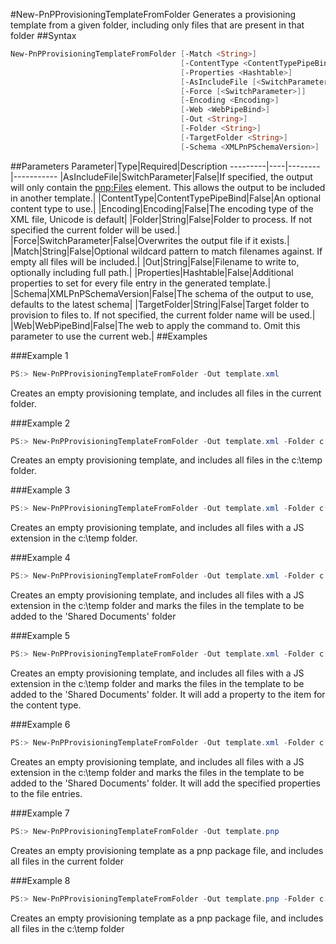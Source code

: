 #New-PnPProvisioningTemplateFromFolder
Generates a provisioning template from a given folder, including only files that are present in that folder
##Syntax
```powershell
New-PnPProvisioningTemplateFromFolder [-Match <String>]
                                      [-ContentType <ContentTypePipeBind>]
                                      [-Properties <Hashtable>]
                                      [-AsIncludeFile [<SwitchParameter>]]
                                      [-Force [<SwitchParameter>]]
                                      [-Encoding <Encoding>]
                                      [-Web <WebPipeBind>]
                                      [-Out <String>]
                                      [-Folder <String>]
                                      [-TargetFolder <String>]
                                      [-Schema <XMLPnPSchemaVersion>]
```


##Parameters
Parameter|Type|Required|Description
---------|----|--------|-----------
|AsIncludeFile|SwitchParameter|False|If specified, the output will only contain the <pnp:Files> element. This allows the output to be included in another template.|
|ContentType|ContentTypePipeBind|False|An optional content type to use.|
|Encoding|Encoding|False|The encoding type of the XML file, Unicode is default|
|Folder|String|False|Folder to process. If not specified the current folder will be used.|
|Force|SwitchParameter|False|Overwrites the output file if it exists.|
|Match|String|False|Optional wildcard pattern to match filenames against. If empty all files will be included.|
|Out|String|False|Filename to write to, optionally including full path.|
|Properties|Hashtable|False|Additional properties to set for every file entry in the generated template.|
|Schema|XMLPnPSchemaVersion|False|The schema of the output to use, defaults to the latest schema|
|TargetFolder|String|False|Target folder to provision to files to. If not specified, the current folder name will be used.|
|Web|WebPipeBind|False|The web to apply the command to. Omit this parameter to use the current web.|
##Examples

###Example 1
```powershell
PS:> New-PnPProvisioningTemplateFromFolder -Out template.xml
```
Creates an empty provisioning template, and includes all files in the current folder.

###Example 2
```powershell
PS:> New-PnPProvisioningTemplateFromFolder -Out template.xml -Folder c:\temp
```
Creates an empty provisioning template, and includes all files in the c:\temp folder.

###Example 3
```powershell
PS:> New-PnPProvisioningTemplateFromFolder -Out template.xml -Folder c:\temp -Match *.js
```
Creates an empty provisioning template, and includes all files with a JS extension in the c:\temp folder.

###Example 4
```powershell
PS:> New-PnPProvisioningTemplateFromFolder -Out template.xml -Folder c:\temp -Match *.js -TargetFolder "Shared Documents"
```
Creates an empty provisioning template, and includes all files with a JS extension in the c:\temp folder and marks the files in the template to be added to the 'Shared Documents' folder

###Example 5
```powershell
PS:> New-PnPProvisioningTemplateFromFolder -Out template.xml -Folder c:\temp -Match *.js -TargetFolder "Shared Documents" -ContentType "Test Content Type"
```
Creates an empty provisioning template, and includes all files with a JS extension in the c:\temp folder and marks the files in the template to be added to the 'Shared Documents' folder. It will add a property to the item for the content type.

###Example 6
```powershell
PS:> New-PnPProvisioningTemplateFromFolder -Out template.xml -Folder c:\temp -Match *.js -TargetFolder "Shared Documents" -Properties @{"Title" = "Test Title"; "Category"="Test Category"}
```
Creates an empty provisioning template, and includes all files with a JS extension in the c:\temp folder and marks the files in the template to be added to the 'Shared Documents' folder. It will add the specified properties to the file entries.

###Example 7
```powershell
PS:> New-PnPProvisioningTemplateFromFolder -Out template.pnp
```
Creates an empty provisioning template as a pnp package file, and includes all files in the current folder

###Example 8
```powershell
PS:> New-PnPProvisioningTemplateFromFolder -Out template.pnp -Folder c:\temp
```
Creates an empty provisioning template as a pnp package file, and includes all files in the c:\temp folder
